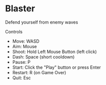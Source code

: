 # Blaster
Defend yourself from enemy waves

Controls
- Move: WASD
- Aim: Mouse
- Shoot: Hold Left Mouse Button (left click)
- Dash: Space (short cooldown)
- Pause: P
- Start: Click the "Play" button or press Enter
- Restart: R (on Game Over)
- Quit: Esc
